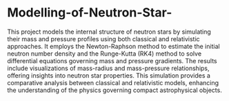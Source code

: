 # Modelling-of-Neutron-Star-
This project models the internal structure of neutron stars by simulating their mass and pressure profiles using both classical and relativistic approaches. It employs the Newton-Raphson method to estimate the initial neutron number density and the Runge-Kutta (RK4) method to solve differential equations governing mass and pressure gradients. The results include visualizations of mass-radius and mass-pressure relationships, offering insights into neutron star properties. This simulation provides a comparative analysis between classical and relativistic models, enhancing the understanding of the physics governing compact astrophysical objects.
